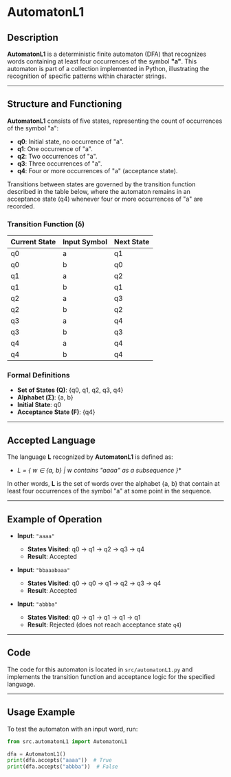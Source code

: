 # AutomatonL1

## Description

**AutomatonL1** is a deterministic finite automaton (DFA) that recognizes words containing at least four occurrences of the symbol **"a"**. This automaton is part of a collection implemented in Python, illustrating the recognition of specific patterns within character strings.

---

## Structure and Functioning

**AutomatonL1** consists of five states, representing the count of occurrences of the symbol "a":

- **q0**: Initial state, no occurrence of "a".
- **q1**: One occurrence of "a".
- **q2**: Two occurrences of "a".
- **q3**: Three occurrences of "a".
- **q4**: Four or more occurrences of "a" (acceptance state).

Transitions between states are governed by the transition function described in the table below, where the automaton remains in an acceptance state (q4) whenever four or more occurrences of "a" are recorded.

### Transition Function (δ)

| Current State | Input Symbol | Next State |
|---------------|--------------|------------|
| q0            | a            | q1         |
| q0            | b            | q0         |
| q1            | a            | q2         |
| q1            | b            | q1         |
| q2            | a            | q3         |
| q2            | b            | q2         |
| q3            | a            | q4         |
| q3            | b            | q3         |
| q4            | a            | q4         |
| q4            | b            | q4         |

### Formal Definitions

- **Set of States (Q)**: {q0, q1, q2, q3, q4}
- **Alphabet (Σ)**: {a, b}
- **Initial State**: q0
- **Acceptance State (F)**: {q4}

---

## Accepted Language

The language **L** recognized by **AutomatonL1** is defined as:

- **L = { w ∈ {a, b}* | w contains "aaaa" as a subsequence }**

In other words, **L** is the set of words over the alphabet {a, b} that contain at least four occurrences of the symbol "a" at some point in the sequence.

---

## Example of Operation

- **Input**: `"aaaa"`
  - **States Visited**: q0 → q1 → q2 → q3 → q4
  - **Result**: Accepted

- **Input**: `"bbaaabaaa"`
  - **States Visited**: q0 → q0 → q1 → q2 → q3 → q4
  - **Result**: Accepted

- **Input**: `"abbba"`
  - **States Visited**: q0 → q1 → q1 → q1 → q1
  - **Result**: Rejected (does not reach acceptance state `q4`)

---

## Code

The code for this automaton is located in `src/automatonL1.py` and implements the transition function and acceptance logic for the specified language.

---

## Usage Example

To test the automaton with an input word, run:

```python
from src.automatonL1 import AutomatonL1

dfa = AutomatonL1()
print(dfa.accepts("aaaa"))  # True
print(dfa.accepts("abbba"))  # False
